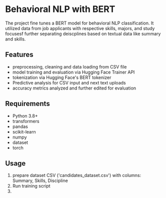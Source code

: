# Behavioral NLP with BERT
The project fine tunes a BERT model for behavioral NLP classification. It utilized data from job applicants with respective skills, majors, and study focusesf further separating deiscplines based on textual data like summary and skills.

## Features
- preprocessing, cleaning and data loading from CSV file
- model training and evaluation via Hugging Face Trainer API
- tokenization via Hugging Face's BERT tokenizer
- Predictive analysis for CSV input and next text uploads
- accuracy metrics analyzed and further edited for evaluation

## Requirements
- Python 3.8+
- transformers
- pandas
- scikit-learn
- numpy
- dataset
- torch

## Usage
1. prepare dataset CSV ('candidates_dataset.csv') with columns: Summary, Skills, Discipline
2. Run training script
3. 

